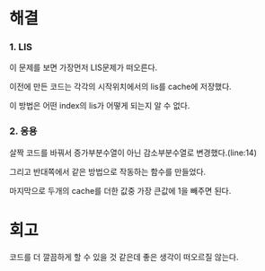 # 해결
### 1. LIS
이 문제를 보면 가장먼저 LIS문제가 떠오른다.

이전에 만든 코드는 각각의 시작위치에서의 lis를 cache에 저장했다.

이 방법은 어떤 index의 lis가 어떻게 되는지 알 수 없다.
### 2. 응용
살짝 코드를 바꿔서 증가부분수열이 아닌 감소부분수열로 변경했다.(line:14)

그리고 반대쪽에서 같은 방법으로 작동하는 함수를 만들었다.

마지막으로 두개의 cache를 더한 값중 가장 큰값에 1을 빼주면 된다.

# 회고
코드를 더 깔끔하게 할 수 있을 것 같은데 좋은 생각이 떠오르질 않는다.
